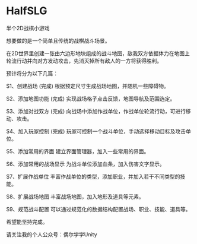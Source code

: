 # HalfSLG
半个2D战棋小游戏

想要做的是一个简单且传统的战棋战斗场景。

在2D世界里创建一张由六边形地块组成的战斗地图，敌我双方依据体力在地图上轮流行动并向对方发动攻击，先消灭掉所有敌人的一方将获得胜利。

预计将分为以下几篇：

S1、创建战场 (完成)
根据预定尺寸生成战场地图，并随机一些障碍物。

S2、添加地图功能 (完成)
实现战场格子点击反馈，地图导航及范围选定。

S3、添加对战双方 (完成)
向战场中添加作战单位，作战单位轮流行动，可进行移动、攻击。

S4、加入玩家控制 (完成)
玩家可控制一个战斗单位，手动选择移动目标及攻击单位。

S5、添加常用的界面
建立界面管理器，加入一些常用的界面。

S6、添加常用的战场显示
为战斗单位添加血条，加入伤害文字显示。

S7、扩展作战单位
丰富作战单位的类型，添加职业，并加入若干不同类型的技能。

S8、扩展战场地图
丰富战场地图，加入地形及道具等元素。 

S9、规范战斗配置
可以通过规范化的数据结构配置战场、职业、技能、道具等。

希望能坚持完成。

请关注我的个人公众号：偶尔学学Unity
